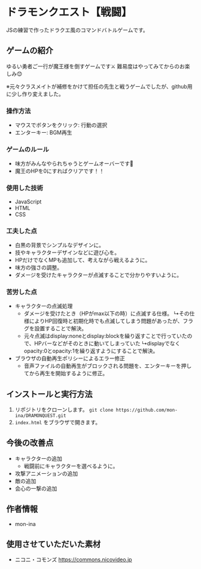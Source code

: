 # ドラモンクエスト【戦闘】
JSの練習で作ったドラクエ風のコマンドバトルゲームです。

## ゲームの紹介
ゆるい勇者ご一行が魔王様を倒すゲームです⚔
難易度はやってみてからのお楽しみ😊

※元々クラスメイトが補修をかけて担任の先生と戦うゲームでしたが、github用に少し作り変えました。

### 操作方法
* マウスでボタンをクリック: 行動の選択
* エンターキー: BGM再生

### ゲームのルール
* 味方がみんなやられちゃうとゲームオーバーです🥺
* 魔王のHPを0にすればクリアです！！
  

### 使用した技術
* JavaScript
* HTML
* CSS

### 工夫した点
* 白黒の背景でシンプルなデザインに。
* 技やキャラクターデザインなどに遊び心を。
* HPだけでなくMPも追加して、考えながら戦えるように。
* 味方の強さの調整。
* ダメージを受けたキャラクターが点滅することで分かりやすいように。

### 苦労した点
* キャラクターの点滅処理
    * ダメージを受けたとき（HPがmax以下の時）に点滅する仕様。
      ↳その仕様によりHP回復時と初期化時でも点滅してしまう問題があったが、フラグを設置することで解決。
    * 元々点滅はdisplay:noneとdisplay:blockを繰り返すことで行っていたので、HPバーなどがそのときに動いてしまっていた
      ↳displayでなくopacity:0とopacity:1を繰り返すようにすることで解決。
* ブラウザの自動再生ポリシーによるエラー修正
    * 音声ファイルの自動再生がブロックされる問題を、エンターキーを押してから再生を開始するように修正。
  
## インストールと実行方法
1.  リポジトリをクローンします。
    `git clone https://github.com/mon-ina/DRAMONQUEST.git`
2.  `index.html` をブラウザで開きます。

## 今後の改善点
* キャラクターの追加
    * 戦闘前にキャラクターを選べるように。
* 攻撃アニメーションの追加
* 敵の追加
* 会心の一撃の追加

## 作者情報
* mon-ina

## 使用させていただいた素材
* ニコニ・コモンズ https://commons.nicovideo.jp
